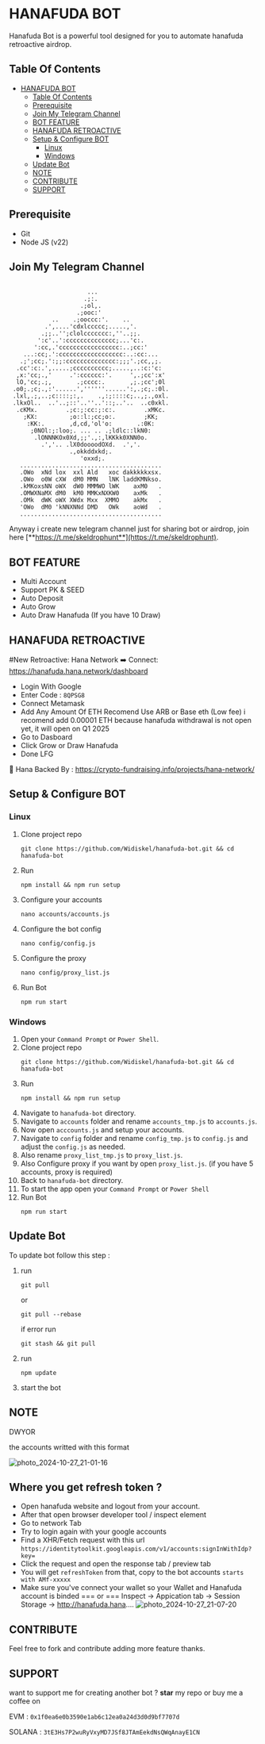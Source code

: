 # HANAFUDA BOT
Hanafuda Bot is a powerful tool designed for you to automate hanafuda retroactive airdrop.

## Table Of Contents
- [HANAFUDA BOT](#hanafuda-bot)
  - [Table Of Contents](#table-of-contents)
  - [Prerequisite](#prerequisite)
  - [Join My Telegram Channel](#join-my-telegram-channel)
  - [BOT FEATURE](#bot-feature)
  - [HANAFUDA RETROACTIVE](#hanafuda-retroactive)
  - [Setup \& Configure BOT](#setup--configure-bot)
    - [Linux](#linux)
    - [Windows](#windows)
  - [Update Bot](#update-bot)
  - [NOTE](#note)
  - [CONTRIBUTE](#contribute)
  - [SUPPORT](#support)

## Prerequisite
- Git
- Node JS (v22)

## Join My Telegram Channel
```
                                                          
                      ...                                 
                     .;:.                                 
                    .;ol,.                                
                   .;ooc:'                                
            ..    .;ooccc:'.    ..                        
          .',....'cdxlccccc;.....,'.                      
         .;;..'';clolccccccc:,''..;;.                     
        ':c'..':cccccccccccccc;...'c:.                    
       ':cc,.'ccccccccccccccccc:..;cc:'                   
    ...:cc;.':cccccccccccccccccc:..:cc:...                
   .;';cc;.':;;:cccccccccccccc:;;;'.;cc,,;.               
  .cc':c:.',.....;cccccccccc;.....,..:c:'c:               
  ,x:'cc;.,'     .':cccccc:'.     ',.;cc':x'              
  lO,'cc;.;,       .;cccc:.       ,;.;cc';0l              
 .o0;.;c;.,:'......',''''''......':,.;c;.:0l.             
 .lxl,.;,..;c::::;:,.    .,:;::::c;..,;.,oxl.             
 .lkxOl..  ..'..;::'..''..'::;..'..  ..c0xkl.             
  .cKMx.        .;c:;:cc:;:c:.        .xMKc.              
    ;KX:         ;o::l:;cc;o:.        ;KK;                
     :KK:.       ,d,cd,'ol'o:       .:0K:                 
      ;0NOl:;:loo;. ... .. .;ldlc::lkN0:                  
       .lONNNKOx0Xd,;;'.,:,lKKkk0XNN0o.                   
         .','.. .lX0doooodOXd.  .','.                     
                 .,okkddxkd;.                             
                    'oxxd;.                               
   ........................................                              
   .OWo  xNd lox  xxl Ald   xoc dakkkkkxsx.              
   .OWo  o0W cXW  dM0 MMN   lNK laddKMNkso.               
   .kMKoxsNN oWX  dW0 MMMWO lWK    axM0   .                
   .OMWXNaMX dM0  kM0 MMKxNXKW0    axMk   .                 
   .OMk  dWK oWX XWdx Mxx  XMMO    akMx   .                 
   'OWo  dM0 'kNNXNNd DMD   OWk    aoWd   .                 
   ........................................

```           
                                              
                                              

Anyway i create new telegram channel just for sharing bot or airdrop, join here
[**https://t.me/skeldrophunt**](https://t.me/skeldrophunt).


## BOT FEATURE
- Multi Account 
- Support PK & SEED
- Auto Deposit
- Auto Grow
- Auto Draw Hanafuda (If you have 10 Draw)


## HANAFUDA RETROACTIVE
#New Retroactive: Hana Network
➡️ Connect: https://hanafuda.hana.network/dashboard
- Login With Google
- Enter Code : ```8QPSG8```
- Connect Metamask 
- Add Any Amount Of ETH Recomend Use ARB or Base eth (Low fee) i recomend add 0.00001 ETH because hanafuda withdrawal is not open yet, it will open on Q1 2025
- Go to Dasboard 
- Click Grow or Draw Hanafuda
- Done LFG

📖 Hana Backed By : https://crypto-fundraising.info/projects/hana-network/

## Setup & Configure BOT

### Linux
1. Clone project repo
   ```
   git clone https://github.com/Widiskel/hanafuda-bot.git && cd hanafuda-bot
   ```
2. Run
   ```
   npm install && npm run setup
   ```
3. Configure your accounts
   ```
   nano accounts/accounts.js
   ```
4. Configure the bot config
   ```
   nano config/config.js
   ```
5. Configure the proxy
   ```
   nano config/proxy_list.js
   ```
6. Run Bot
   ```
   npm run start
   ```
   
### Windows
1. Open your `Command Prompt` or `Power Shell`.
2. Clone project repo
   ```
   git clone https://github.com/Widiskel/hanafuda-bot.git && cd hanafuda-bot
   ```
3. Run 
   ```
   npm install && npm run setup
   ```
5. Navigate to `hanafuda-bot` directory. 
6. Navigate to `accounts` folder and rename `accounts_tmp.js` to `accounts.js`.
7. Now open `acccounts.js` and setup your accounts.
8. Navigate to `config` folder and rename `config_tmp.js` to `config.js` and adjust the `config.js` as needed.
9. Also rename `proxy_list_tmp.js` to `proxy_list.js`.
10. Also Configure proxy if you want by open `proxy_list.js`. (if you have 5 accounts, proxy is required)
12. Back to `hanafuda-bot` directory.
13. To start the app open your `Command Prompt` or `Power Shell`
14. Run Bot
    ```
    npm run start
    ```

## Update Bot

To update bot follow this step :
1. run
   ```
   git pull
   ```
   or
   ```
   git pull --rebase
   ```
   if error run
   ```
   git stash && git pull
   ```
2. run
   ```
   npm update
   ```
2. start the bot


## NOTE
DWYOR

the accounts writted with this format

![photo_2024-10-27_21-01-16](https://github.com/user-attachments/assets/dfeb964a-9c14-42e8-8ff5-6ccb35de0903)

## Where you get refresh token ? 
- Open hanafuda website and logout from your account.
- After that open browser developer tool / inspect element
- Go to network Tab
- Try to login again with your google accounts
- Find a XHR/Fetch request with this url `https://identitytoolkit.googleapis.com/v1/accounts:signInWithIdp?key=`
- Click the request and open the response tab / preview tab
- You will get `refreshToken` from that, copy to the bot accounts
  ``` starts with AMf-xxxxx ```
- Make sure you've connect your wallet so your Wallet and Hanafuda account is binded
  === or ===
 Inspect -> Appication tab -> Session Storage -> http://hanafuda.hana....
![photo_2024-10-27_21-07-20](https://github.com/user-attachments/assets/2d66ace2-c330-4ee1-8829-8ecd37ffbafe)



## CONTRIBUTE

Feel free to fork and contribute adding more feature thanks.

## SUPPORT

want to support me for creating another bot ?
**star** my repo or buy me a coffee on

EVM : `0x1f0ea6e0b3590e1ab6c12ea0a24d3d0d9bf7707d`

SOLANA : `3tE3Hs7P2wuRyVxyMD7JSf8JTAmEekdNsQWqAnayE1CN`
